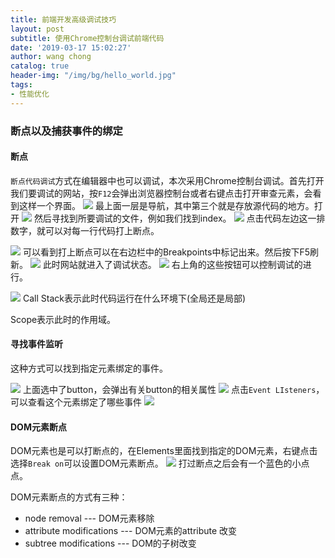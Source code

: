 ```yaml
---
title: 前端开发高级调试技巧
layout: post
subtitle: 使用Chrome控制台调试前端代码
date: '2019-03-17 15:02:27'
author: wang chong
catalog: true
header-img: "/img/bg/hello_world.jpg"
tags:
- 性能优化
---
```


### 断点以及捕获事件的绑定
#### 断点
`断点代码调试`方式在编辑器中也可以调试，本次采用Chrome控制台调试。首先打开我们要调试的网站，按`F12`会弹出浏览器控制台或者右键点击打开审查元素，会看到这样一个界面。
![](https://user-gold-cdn.xitu.io/2019/3/17/1698a613b6c1cc51?w=549&h=638&f=png&s=106738)
最上面一层是导航，其中第三个就是存放源代码的地方。打开
![](https://user-gold-cdn.xitu.io/2019/3/17/1698a628b4e8bc4f?w=768&h=461&f=png&s=50069)
然后寻找到所要调试的文件，例如我们找到index。
![](https://user-gold-cdn.xitu.io/2019/3/17/1698a63cd0ce4318?w=775&h=607&f=png&s=145734)
点击代码左边这一排数字，就可以对每一行代码打上断点。

![](https://user-gold-cdn.xitu.io/2019/3/17/1698a697fa469ee8?w=991&h=607&f=png&s=160031)
可以看到打上断点可以在右边栏中的Breakpoints中标记出来。然后按下F5刷新。
![](https://user-gold-cdn.xitu.io/2019/3/17/1698a6a21c5b0d9c?w=380&h=257&f=png&s=7637)
此时网站就进入了调试状态。
![](https://user-gold-cdn.xitu.io/2019/3/17/1698a6b09f06b358?w=434&h=67&f=png&s=5476)
右上角的这些按钮可以控制调试的进行。

![](https://user-gold-cdn.xitu.io/2019/3/17/1698a6bb279e523b?w=415&h=119&f=png&s=12512)
Call Stack表示此时代码运行在什么环境下(全局还是局部)

Scope表示此时的作用域。

#### 寻找事件监听
这种方式可以找到指定元素绑定的事件。

![](https://user-gold-cdn.xitu.io/2019/3/17/1698a6ebab6eb324?w=494&h=365&f=png&s=28520)
上面选中了button，会弹出有关button的相关属性
![](https://user-gold-cdn.xitu.io/2019/3/17/1698a6ff21c5c2f8?w=583&h=392&f=png&s=61386)
点击`Event LIsteners`，可以查看这个元素绑定了哪些事件
![](https://user-gold-cdn.xitu.io/2019/3/17/1698a707c4b170b9?w=596&h=153&f=png&s=14035)

#### DOM元素断点
DOM元素也是可以打断点的，在Elements里面找到指定的DOM元素，右键点击选择`Break on`可以设置DOM元素断点。
![](https://user-gold-cdn.xitu.io/2019/3/17/1698a72651876032?w=397&h=348&f=png&s=27629)
打过断点之后会有一个蓝色的小点点。

DOM元素断点的方式有三种：
- node removal --- DOM元素移除 
- attribute modifications --- DOM元素的attribute 改变
- subtree modifications --- DOM的子树改变